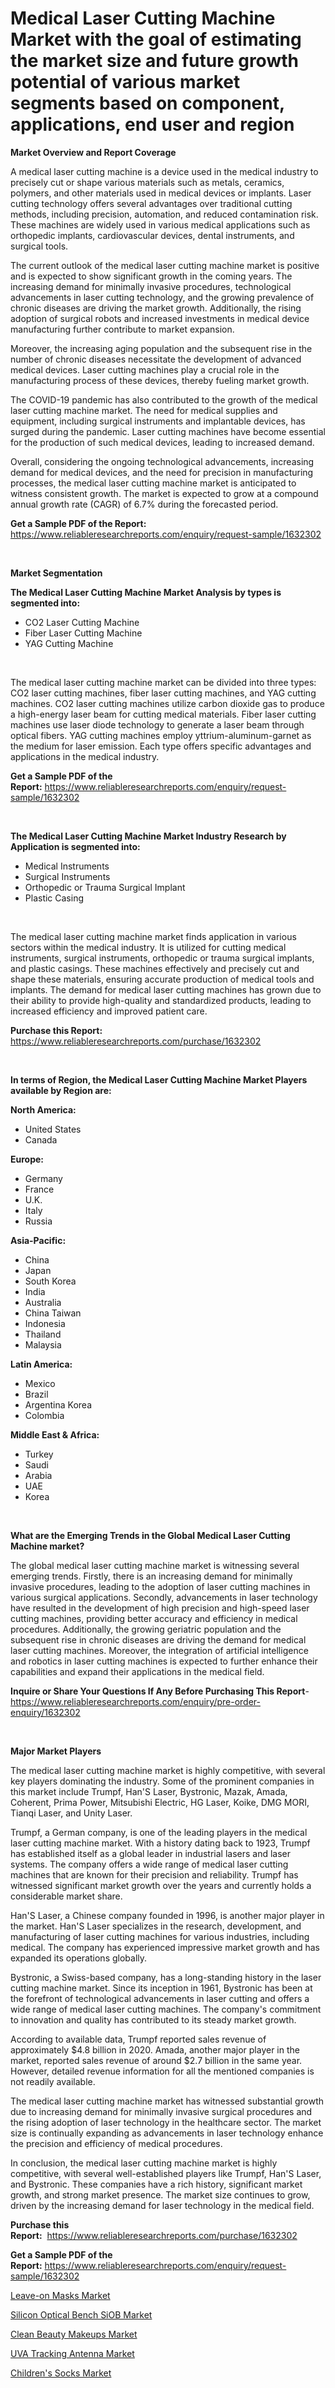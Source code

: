 <p><h1>Medical Laser Cutting Machine Market with the goal of estimating the market size and future growth potential of various market segments based on component, applications, end user and region</h1></p><p><strong>Market Overview and Report Coverage</strong></p>
<p><p>A medical laser cutting machine is a device used in the medical industry to precisely cut or shape various materials such as metals, ceramics, polymers, and other materials used in medical devices or implants. Laser cutting technology offers several advantages over traditional cutting methods, including precision, automation, and reduced contamination risk. These machines are widely used in various medical applications such as orthopedic implants, cardiovascular devices, dental instruments, and surgical tools.</p><p>The current outlook of the medical laser cutting machine market is positive and is expected to show significant growth in the coming years. The increasing demand for minimally invasive procedures, technological advancements in laser cutting technology, and the growing prevalence of chronic diseases are driving the market growth. Additionally, the rising adoption of surgical robots and increased investments in medical device manufacturing further contribute to market expansion.</p><p>Moreover, the increasing aging population and the subsequent rise in the number of chronic diseases necessitate the development of advanced medical devices. Laser cutting machines play a crucial role in the manufacturing process of these devices, thereby fueling market growth.</p><p>The COVID-19 pandemic has also contributed to the growth of the medical laser cutting machine market. The need for medical supplies and equipment, including surgical instruments and implantable devices, has surged during the pandemic. Laser cutting machines have become essential for the production of such medical devices, leading to increased demand.</p><p>Overall, considering the ongoing technological advancements, increasing demand for medical devices, and the need for precision in manufacturing processes, the medical laser cutting machine market is anticipated to witness consistent growth. The market is expected to grow at a compound annual growth rate (CAGR) of 6.7% during the forecasted period.</p></p>
<p><strong>Get a Sample PDF of the Report:</strong> <a href="https://www.reliableresearchreports.com/enquiry/request-sample/1632302">https://www.reliableresearchreports.com/enquiry/request-sample/1632302</a></p>
<p>&nbsp;</p>
<p><strong>Market Segmentation</strong></p>
<p><strong>The Medical Laser Cutting Machine Market Analysis by types is segmented into:</strong></p>
<p><ul><li>CO2 Laser Cutting Machine</li><li>Fiber Laser Cutting Machine</li><li>YAG Cutting Machine</li></ul></p>
<p>&nbsp;</p>
<p><p>The medical laser cutting machine market can be divided into three types: CO2 laser cutting machines, fiber laser cutting machines, and YAG cutting machines. CO2 laser cutting machines utilize carbon dioxide gas to produce a high-energy laser beam for cutting medical materials. Fiber laser cutting machines use laser diode technology to generate a laser beam through optical fibers. YAG cutting machines employ yttrium-aluminum-garnet as the medium for laser emission. Each type offers specific advantages and applications in the medical industry.</p></p>
<p><strong>Get a Sample PDF of the Report:</strong>&nbsp;<a href="https://www.reliableresearchreports.com/enquiry/request-sample/1632302">https://www.reliableresearchreports.com/enquiry/request-sample/1632302</a></p>
<p>&nbsp;</p>
<p><strong>The Medical Laser Cutting Machine Market Industry Research by Application is segmented into:</strong></p>
<p><ul><li>Medical Instruments</li><li>Surgical Instruments</li><li>Orthopedic or Trauma Surgical Implant</li><li>Plastic Casing</li></ul></p>
<p>&nbsp;</p>
<p><p>The medical laser cutting machine market finds application in various sectors within the medical industry. It is utilized for cutting medical instruments, surgical instruments, orthopedic or trauma surgical implants, and plastic casings. These machines effectively and precisely cut and shape these materials, ensuring accurate production of medical tools and implants. The demand for medical laser cutting machines has grown due to their ability to provide high-quality and standardized products, leading to increased efficiency and improved patient care.</p></p>
<p><strong>Purchase this Report:</strong>&nbsp; <a href="https://www.reliableresearchreports.com/purchase/1632302">https://www.reliableresearchreports.com/purchase/1632302</a></p>
<p>&nbsp;</p>
<p><strong>In terms of Region, the Medical Laser Cutting Machine Market Players available by Region are:</strong></p>
<p>
    <p> <strong> North America: </strong>
        <ul>
            <li>United States</li>
            <li>Canada</li>
        </ul>
        </p> 
    <p> <strong> Europe: </strong>
        <ul>
            <li>Germany</li>
            <li>France</li>
            <li>U.K.</li>
            <li>Italy</li>
            <li>Russia</li>
        </ul>
        </p> 
    <p> <strong> Asia-Pacific: </strong>
        <ul>
            <li>China</li>
            <li>Japan</li>
            <li>South Korea</li>
            <li>India</li>
            <li>Australia</li>
            <li>China Taiwan</li>
            <li>Indonesia</li>
            <li>Thailand</li>
            <li>Malaysia</li>
        </ul>
        </p> 
    <p> <strong> Latin America: </strong>
        <ul>
            <li>Mexico</li>
            <li>Brazil</li>
            <li>Argentina Korea</li>
            <li>Colombia</li>
        </ul>
        </p> 
    <p> <strong> Middle East & Africa: </strong>
        <ul>
            <li>Turkey</li>
            <li>Saudi</li>
            <li>Arabia</li>
            <li>UAE</li>
            <li>Korea</li>
        </ul>
    </p>
    </p>
<p>&nbsp;</p>
<p><strong>What are the Emerging Trends in the Global Medical Laser Cutting Machine market?</strong></p>
<p><p>The global medical laser cutting machine market is witnessing several emerging trends. Firstly, there is an increasing demand for minimally invasive procedures, leading to the adoption of laser cutting machines in various surgical applications. Secondly, advancements in laser technology have resulted in the development of high precision and high-speed laser cutting machines, providing better accuracy and efficiency in medical procedures. Additionally, the growing geriatric population and the subsequent rise in chronic diseases are driving the demand for medical laser cutting machines. Moreover, the integration of artificial intelligence and robotics in laser cutting machines is expected to further enhance their capabilities and expand their applications in the medical field.</p></p>
<p><strong>Inquire or Share Your Questions If Any Before Purchasing This Report</strong>- <a href="https://www.reliableresearchreports.com/enquiry/pre-order-enquiry/1632302">https://www.reliableresearchreports.com/enquiry/pre-order-enquiry/1632302</a></p>
<p>&nbsp;</p>
<p><strong>Major Market Players</strong></p>
<p><p>The medical laser cutting machine market is highly competitive, with several key players dominating the industry. Some of the prominent companies in this market include Trumpf, Han'S Laser, Bystronic, Mazak, Amada, Coherent, Prima Power, Mitsubishi Electric, HG Laser, Koike, DMG MORI, Tianqi Laser, and Unity Laser.</p><p>Trumpf, a German company, is one of the leading players in the medical laser cutting machine market. With a history dating back to 1923, Trumpf has established itself as a global leader in industrial lasers and laser systems. The company offers a wide range of medical laser cutting machines that are known for their precision and reliability. Trumpf has witnessed significant market growth over the years and currently holds a considerable market share.</p><p>Han'S Laser, a Chinese company founded in 1996, is another major player in the market. Han'S Laser specializes in the research, development, and manufacturing of laser cutting machines for various industries, including medical. The company has experienced impressive market growth and has expanded its operations globally.</p><p>Bystronic, a Swiss-based company, has a long-standing history in the laser cutting machine market. Since its inception in 1961, Bystronic has been at the forefront of technological advancements in laser cutting and offers a wide range of medical laser cutting machines. The company's commitment to innovation and quality has contributed to its steady market growth.</p><p>According to available data, Trumpf reported sales revenue of approximately $4.8 billion in 2020. Amada, another major player in the market, reported sales revenue of around $2.7 billion in the same year. However, detailed revenue information for all the mentioned companies is not readily available.</p><p>The medical laser cutting machine market has witnessed substantial growth due to increasing demand for minimally invasive surgical procedures and the rising adoption of laser technology in the healthcare sector. The market size is continually expanding as advancements in laser technology enhance the precision and efficiency of medical procedures.</p><p>In conclusion, the medical laser cutting machine market is highly competitive, with several well-established players like Trumpf, Han'S Laser, and Bystronic. These companies have a rich history, significant market growth, and strong market presence. The market size continues to grow, driven by the increasing demand for laser technology in the medical field.</p></p>
<p><strong>Purchase this Report:</strong>&nbsp;&nbsp;<a href="https://www.reliableresearchreports.com/purchase/1632302">https://www.reliableresearchreports.com/purchase/1632302</a></p>
<p></p>
<p><strong>Get a Sample PDF of the Report:</strong>&nbsp;<a href="https://www.reliableresearchreports.com/enquiry/request-sample/1632302">https://www.reliableresearchreports.com/enquiry/request-sample/1632302</a></p>
<p><p><a href="https://www.linkedin.com/pulse/decoding-leave-on-masks-market-deep-dive-latest-trends-uwhof/">Leave-on Masks Market</a></p><p><a href="https://medium.com/@mariliehowe/silicon-optical-bench-siob-market-research-report-its-history-and-forecast-2023-to-2030-4cce420553fb">Silicon Optical Bench SiOB Market</a></p><p><a href="https://www.linkedin.com/pulse/clean-beauty-makeups-market-share-amp-new-trends-analysis-vbe3f/">Clean Beauty Makeups Market</a></p><p><a href="https://medium.com/@caligoldner/analyzing-uva-tracking-antenna-market-global-industry-perspective-and-forecast-2023-to-2030-ca4cb74ff13f">UVA Tracking Antenna Market</a></p><p><a href="https://www.linkedin.com/pulse/childrens-socks-market-size-share-amp-trends-analysis-report-cvw5f/">Children's Socks Market</a></p></p>